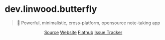 # dev.linwood.butterfly

> 🎨 Powerful, minimalistic, cross-platform, opensource note-taking app

<div align="center">

[Source](https://github.com/LinwoodCloud/Butterfly)
[Website](https://docs.butterfly.linwood.dev)
[Flathub](https://flathub.org/apps/details/dev.linwood.butterfly)
[Issue Tracker](https://github.com/LinwoodCloud/Butterfly/issues)

</div>
